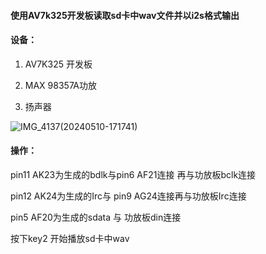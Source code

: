 #### 使用AV7k325开发板读取sd卡中wav文件并以i2s格式输出

#### 设备：

1. AV7K325 开发板
   
2. MAX 98357A功放
   
3. 扬声器

![IMG_4137(20240510-171741)](https://github.com/countsp/FPGA/assets/102967883/bfa95b44-33c5-4eb9-8ca7-788cdc740672)

#### 操作：

pin11 AK23为生成的bdlk与pin6 AF21连接 再与功放板bclk连接

pin12 AK24为生成的Irc与 pin9 AG24连接再与功放板Irc连接

pin5 AF20为生成的sdata 与 功放板din连接

按下key2 开始播放sd卡中wav

